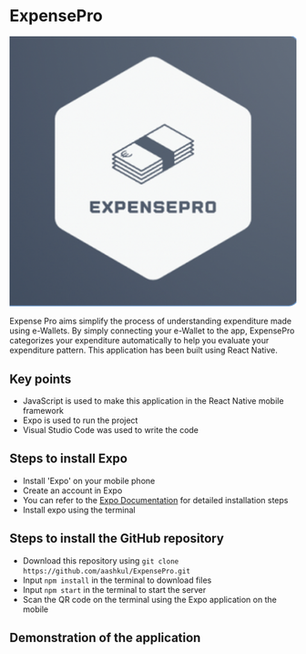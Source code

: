 # ExpensePro

![ExpensePro logo](img/Logo.png)

Expense Pro aims simplify the process of understanding expenditure made using e-Wallets. By simply connecting your e-Wallet to the app, ExpensePro categorizes your expenditure automatically to help you evaluate your expenditure pattern. This application has been built using React Native.

## Key points

- JavaScript is used to make this application in the React Native mobile framework
- Expo is used to run the project
- Visual Studio Code was used to write the code

## Steps to install Expo

- Install 'Expo' on your mobile phone
- Create an account in Expo
- You can refer to the [Expo Documentation](https://docs.expo.dev/get-started/installation/) for detailed installation steps
- Install expo using the terminal

## Steps to install the GitHub repository

- Download this repository using `git clone https://github.com/aashkul/ExpensePro.git`
- Input `npm install` in the terminal to download files
- Input `npm start` in the terminal to start the server
- Scan the QR code on the terminal using the Expo application on the mobile

## Demonstration of the application
